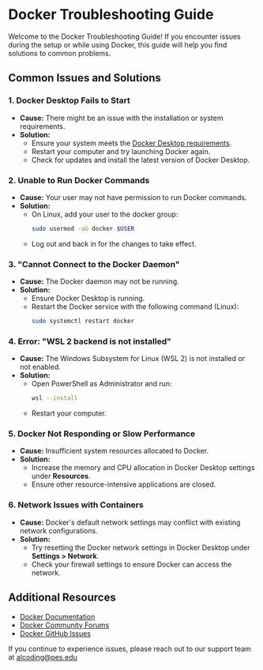 
# Docker Troubleshooting Guide

Welcome to the Docker Troubleshooting Guide! If you encounter issues during the setup or while using Docker, this guide will help you find solutions to common problems.

## Common Issues and Solutions

### 1. Docker Desktop Fails to Start
- **Cause:** There might be an issue with the installation or system requirements.
- **Solution:** 
  - Ensure your system meets the [Docker Desktop requirements](https://docs.docker.com/desktop/install/windows-install/#system-requirements).
  - Restart your computer and try launching Docker again.
  - Check for updates and install the latest version of Docker Desktop.

### 2. Unable to Run Docker Commands
- **Cause:** Your user may not have permission to run Docker commands.
- **Solution:** 
  - On Linux, add your user to the docker group:
    ```bash
    sudo usermod -aG docker $USER
    ```
  - Log out and back in for the changes to take effect.

### 3. "Cannot Connect to the Docker Daemon"
- **Cause:** The Docker daemon may not be running.
- **Solution:** 
  - Ensure Docker Desktop is running.
  - Restart the Docker service with the following command (Linux):
    ```bash
    sudo systemctl restart docker
    ```

### 4. Error: "WSL 2 backend is not installed"
- **Cause:** The Windows Subsystem for Linux (WSL 2) is not installed or not enabled.
- **Solution:** 
  - Open PowerShell as Administrator and run:
    ```bash
    wsl --install
    ```
  - Restart your computer.

### 5. Docker Not Responding or Slow Performance
- **Cause:** Insufficient system resources allocated to Docker.
- **Solution:** 
  - Increase the memory and CPU allocation in Docker Desktop settings under **Resources**.
  - Ensure other resource-intensive applications are closed.

### 6. Network Issues with Containers
- **Cause:** Docker's default network settings may conflict with existing network configurations.
- **Solution:** 
  - Try resetting the Docker network settings in Docker Desktop under **Settings > Network**.
  - Check your firewall settings to ensure Docker can access the network.

## Additional Resources
- [Docker Documentation](https://docs.docker.com/get-started/)
- [Docker Community Forums](https://forums.docker.com/)
- [Docker GitHub Issues](https://github.com/docker/for-win/issues)

If you continue to experience issues, please reach out to our support team at alcoding@pes.edu
